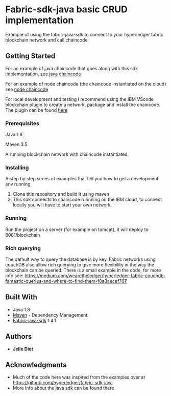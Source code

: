# Fabric-sdk-java basic CRUD implementation

Example of using the fabric-java-sdk to connect to your hyperledger fabric blockchain network and call chaincode

## Getting Started

For an example of java chaincode that goes along with this sdk implementation, see [java chaincode](https://github.com/jelleDiet/Java_chaincode_example)

For an example of node chaincode (the chaincode instantiated on the cloud) see [node chaincode](https://github.com/jelleDiet/Fabric-node-chaincode-example)

For local development and testing I recommend using the IBM VScode blockchain plugin to create a network, package and install the chaincode. The plugin can be found [here](https://marketplace.visualstudio.com/items?itemName=IBMBlockchain.ibm-blockchain-platform)

### Prerequisites

Java 1.8

Maven 3.5

A running blockchain network with chaincode instantiated. 

### Installing

A step by step series of examples that tell you how to get a development env running

1. Clone this repository and build it using maven
2. This sdk connects to chaincode runnning on the IBM cloud, to connect locally you will have to start your own network.

### Running

Run the project on a server (for example on tomcat), it will deploy to 8081/blockchain

### Rich querying

The default way to query the database is by key. Fabric networks using couchDB also allow rich querying to give more flexibility in the way the blockchain can be queried. There is a small example in the code, for more info see:
https://medium.com/wearetheledger/hyperledger-fabric-couchdb-fantastic-queries-and-where-to-find-them-f8a3aecef767

## Built With

* Java 1.8
* [Maven](https://maven.apache.org/) - Dependency Management
* [Fabric-java-sdk](https://github.com/hyperledger/fabric-sdk-java/) 1.4.1

## Authors

* **Jelle Diet** 


## Acknowledgments

* Much of the code here was inspired from the examples over at https://github.com/hyperledger/fabric-sdk-java
* More info about the java sdk can be found there


